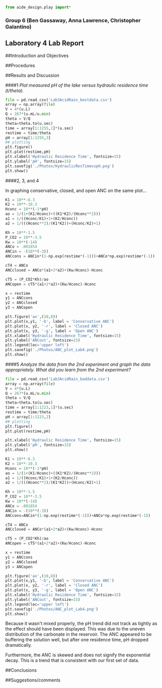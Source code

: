```python
from aide_design.play import*
```
### Group 6 (Ben Gassaway, Anna Lawrence, Christopher Galantino)
## Laboratory 4 Lab Report



##Introduction and Objectives


##Procedures



##Results and Discussion


####1
*Plot measured pH of the lake versus hydraulic residence time (t/theta).*

```python
file = pd.read_csv('Lab3AcidRain_bestdata.csv')
array = np.array(file)
V = 4*(u.L)
Q = 267*(u.mL/u.min)
theta = V/Q
theta=theta.to(u.sec)
time = array[1:1255,1]*(u.sec)
restime = time/theta
pH = array[1:1255,3]
## plotting
plt.figure()
plt.plot(restime,pH)
plt.xlabel('Hydraulic Residence Time', fontsize=15)
plt.ylabel('pH', fontsize=15)
plt.savefig('./Photos/HydraulicResTimevspH.png')
plt.show()
```
####2, 3, and 4

In graphing conservative, closed, and open ANC on the same plot...

```python
K1 = 10**-6.3
K2 = 10**-10.3
Hconc = 10**(-1*pH)
ao = 1/(1+(K1/Hconc)+((K1*K2)/(Hconc**2)))
a1 = 1/((Hconc/K1)+1+(K2/Hconc))
a2 = 1/(((Hconc**2)/(K1*K2))+(Hconc/K2)+1)

Kh = 10**-1.5
P_CO2 = 10**-3.5
Kw = 10**(-14)
ANCo = .001854
ANCin = -(10**(-3))
ANCcons = ANCin*(1-np.exp(restime*(-1)))+ANCo*np.exp(restime*(-1))

cT4 = ANCo
ANCclosed = ANCo*(a1+2*a2)+(Kw/Hconc)-Hconc

cT5 = (P_CO2*Kh)/ao
ANCopen = cT5*(a1+2*a2)+(Kw/Hconc)-Hconc

x = restime
y1 = ANCcons
y2 = ANCclosed
y3 = ANCopen

plt.figure('ax',(10,8))
plt.plot(x,y1, '-b', label = 'Conservative ANC')
plt.plot(x, y2, '-r', label = 'Closed ANC')
plt.plot(x, y3, '-g', label = 'Open ANC')
plt.xlabel('Hydraulic Residence Time', fontsize=15)
plt.ylabel('ANCout', fontsize=15)
plt.legend(loc='upper left')
plt.savefig('./Photos/ANC_plot_Lab4.png')
plt.show()
```
####5
*Analyze the data from the 2nd experiment and graph the data appropriately. What did you learn from the 2nd experiment?*

```python
file = pd.read_csv('Lab3AcidRain_baddata.csv')
array = np.array(file)
V = 4*(u.L)
Q = 267*(u.mL/u.min)
theta = V/Q
theta=theta.to(u.sec)
time = array[1:1223,1]*(u.sec)
restime = time/theta
pH = array[1:1223,2]
## plotting
plt.figure()
plt.plot(restime,pH)

plt.xlabel('Hydraulic Residence Time', fontsize=15)
plt.ylabel('pH', fontsize=15)
plt.show()
```

```python
K1 = 10**-6.3
K2 = 10**-10.3
Hconc = 10**(-1*pH)
ao = 1/(1+(K1/Hconc)+((K1*K2)/(Hconc**2)))
a1 = 1/((Hconc/K1)+1+(K2/Hconc))
a2 = 1/(((Hconc**2)/(K1*K2))+(Hconc/K2)+1)

Kh = 10**-1.5
P_CO2 = 10**-3.5
Kw = 10**(-14)
ANCo = .001854
ANCin = -(10**(-3))
ANCcons=ANCin*(1-np.exp(restime*(-1)))+ANCo*np.exp(restime*(-1))

cT4 = ANCo
ANCclosed = ANCo*(a1+2*a2)+(Kw/Hconc)-Hconc

cT5 = (P_CO2*Kh)/ao
ANCopen = cT5*(a1+2*a2)+(Kw/Hconc)-Hconc

x = restime
y1 = ANCcons
y2 = ANCclosed
y3 = ANCopen

plt.figure('ax',(10,8))
plt.plot(x,y1, '-b', label = 'Conservative ANC')
plt.plot(x, y2, '-r', label = 'Closed ANC')
plt.plot(x, y3, '-g', label = 'Open ANC')
plt.xlabel('Hydraulic Residence Time', fontsize=15)
plt.ylabel('ANCout', fontsize=15)
plt.legend(loc='upper left')
plt.savefig('./Photos/ANC_plot_Lab4.png')
plt.show()
```
Because it wasn't mixed properly, the pH trend did not track as tightly as the effect should have been displayed. This was due to the uneven distribution of the carbonate in the reservoir. The ANC appeared to be buffering the solution well, but after one residence time, pH dropped dramatically.

Furthermore, the ANC is skewed and does not signify the exponential decay. This is a trend that is consistent with our first set of data.  

##Conclusions



##Suggestions/comments
